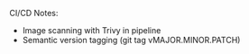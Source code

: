 CI/CD Notes:
- Image scanning with Trivy in pipeline
- Semantic version tagging (git tag vMAJOR.MINOR.PATCH)
